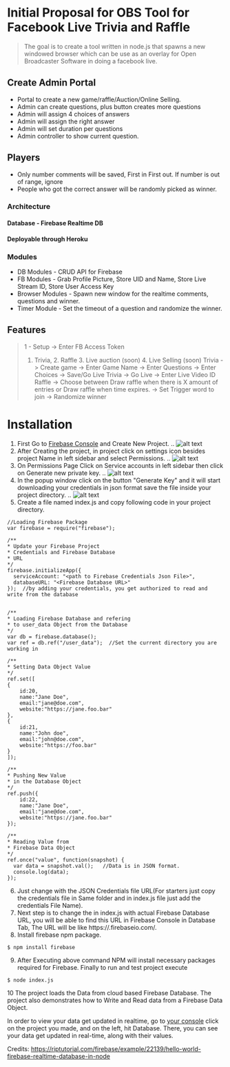 # Initial Proposal for OBS Tool for Facebook Live Trivia and Raffle
> The goal is to create a tool written in node.js that spawns a new windowed browser which can be use
> as an overlay for Open Broadcaster Software in doing a facebook live.

## Create Admin Portal
- Portal to create a new game/raffle/Auction/Online Selling.
- Admin can create questions, plus button creates more questions
- Admin will assign 4 choices of answers
- Admin will assign the right answer
- Admin will set duration per questions
- Admin controller to show current question.

## Players
- Only number comments will be saved, First in First out. If number is out of range, ignore
- People who got the correct answer will be randomly picked as winner.
### Architecture
#### Database - Firebase Realtime DB
#### Deployable through Heroku

### Modules
- DB Modules - CRUD API for Firebase
- FB Modules - Grab Profile Picture, Store UID and Name, Store Live Stream ID, Store User Access Key
- Browser Modules - Spawn new window for the realtime comments, questions and winner.
- Timer Module - Set the timeout of a question and randomize the winner.

## Features
> 1 - Setup -> Enter FB Access Token
> 1. Trivia, 2. Raffle 3. Live auction (soon) 4. Live Selling (soon)
> Trivia -> Create game -> Enter Game Name -> Enter Questions -> Enter Choices -> Save/Go Live
> Trivia -> Go Live -> Enter Live Video ID
> Raffle -> Choose between Draw raffle when there is X amount of entries or Draw raffle when time expires. -> Set Trigger word to join -> Randomize winner

# Installation
1. First Go to [Firebase Console](https://console.firebase.google.com/) and Create New Project.
.. ![alt text](https://github.com/alvinveroy/fb-live-utilities/blob/master/images/firebase-create-project.png "Create Project")
2. After Creating the project, in project click on settings icon besides project Name in left sidebar and select Permissions.
.. ![alt text](https://github.com/alvinveroy/fb-live-utilities/blob/master/images/firebase-permission.png "Select permission")
3. On Permissions Page Click on Service accounts in left sidebar then click on Generate new private key.
.. ![alt text](https://github.com/alvinveroy/fb-live-utilities/blob/master/images/firebase-generate-private-key.png "Generate new private key")
4. In the popup window click on the button "Generate Key" and it will start downloading your credentials in json format save the file inside your project directory.
.. ![alt text](https://github.com/alvinveroy/fb-live-utilities/blob/master/images/firebase-generate-key-2.png "Download the credentials")
5. Create a file named index.js and copy following code in your project directory.

```
//Loading Firebase Package
var firebase = require("firebase");

/**
* Update your Firebase Project
* Credentials and Firebase Database
* URL
*/
firebase.initializeApp({
  serviceAccount: "<path to Firebase Credentials Json File>",
  databaseURL: "<Firebase Database URL>"
});  //by adding your credentials, you get authorized to read and write from the database


/**
* Loading Firebase Database and refering 
* to user_data Object from the Database
*/
var db = firebase.database();
var ref = db.ref("/user_data");  //Set the current directory you are working in

/**
* Setting Data Object Value
*/
ref.set([
{
    id:20,
    name:"Jane Doe",
    email:"jane@doe.com",
    website:"https://jane.foo.bar"
},
{
    id:21,
    name:"John doe",
    email:"john@doe.com",
    website:"https://foo.bar"
}
]);

/**
* Pushing New Value
* in the Database Object
*/
ref.push({
    id:22,
    name:"Jane Doe",
    email:"jane@doe.com",
    website:"https://jane.foo.bar"
});

/**
* Reading Value from
* Firebase Data Object
*/
ref.once("value", function(snapshot) {
  var data = snapshot.val();   //Data is in JSON format.
  console.log(data);
});

```

6. Just change with the JSON Credentials file URL(For starters just copy the credentials file in Same folder and in index.js file just add the credentials File Name).
7. Next step is to change the in index.js with actual Firebase Database URL, you will be able to find this URL in Firebase Console in Database Tab, The URL will be like https://.firebaseio.com/.
8. Install firebase npm package.
```
$ npm install firebase
```
9. After Executing above command NPM will install necessary packages required for Firebase. Finally to run and test project execute
```
$ node index.js
```
10 The project loads the Data from cloud based Firebase Database. The project also demonstrates how to Write and Read data from a Firebase Data Object.

In order to view your data get updated in realtime, go to [your console](https://console.firebase.google.com/) click on the project you made, and on the left, hit Database. There, you can see your data get updated in real-time, along with their values.

Credits: https://riptutorial.com/firebase/example/22139/hello-world-firebase-realtime-database-in-node
